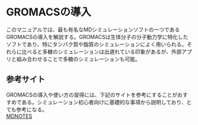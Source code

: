 # GROMACSの導入
このマニュアルでは、最も有名なMDシミュレーションソフトの一つであるGROMACSの導入を解説する。GROMACSは生体分子の分子動力学に特化したソフトであり、特にタンパク質や脂質のシミュレーションによく用いられる。それらに比べると多糖のシミュレーションは出遅れている印象があるが、外部アプリと組み合わせることで多糖のシミュレーションも可能。  

## 参考サイト
GROMACSの導入や使い方の習得には、下記のサイトを参考にすることがおすすめである。シミュレーション初心者向けに基礎的な事項から説明しており、とても参考になる。  
[MDNOTES](https://onefive13.github.io/homepage/index.html "MDNOTES")
